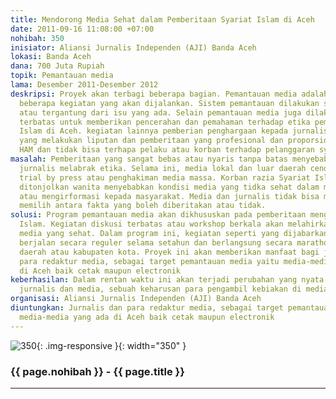 ```yaml
---
title: Mendorong Media Sehat dalam Pemberitaan Syariat Islam di Aceh
date: 2011-09-16 11:08:00 +07:00
nohibah: 350
inisiator: Aliansi Jurnalis Independen (AJI) Banda Aceh
lokasi: Banda Aceh
dana: 700 Juta Rupiah
topik: Pemantauan media
lama: Desember 2011-Desember 2012
deskripsi: Proyek akan terbagi beberapa bagian. Pemantauan media adalah satu dari
  beberapa kegiatan yang akan dijalankan. Sistem pemantauan dilakukan secara berskala
  atau tergantung dari isu yang ada. Selain pemantauan media juga dilakukan diskusi
  terbatas untuk memberikan pencerahan dan pemahaman terhadap etika pemberitaan syariat
  Islam di Aceh. kegiatan lainnya pemberian penghargaan kepada jurnalis dan media
  yang melakukan liputan dan pemberitaan yang profesional dan proporsional. menghormati
  HAM dan tidak bisa terhapa pelaku atau korban terhadap pelanggaran syariat Islam
masalah: Pemberitaan yang sangat bebas atau nyaris tanpa batas menyebabkan media dan
  jurnalis melabrak etika. Selama ini, media lokal dan luar daerah cenderung menerapkan
  trial by press atau penghakiman media massa. Korban razia Syariat Islam yang lebih
  ditonjolkan wanita menyebabkan kondisi media yang tidka sehat dalam memberitakan
  atau mengirformasi kepada masyarakat. Media dan jurnalis tidak bisa memilih dan
  memilih antara fakta yang boleh diberitakan atau tidak.
solusi: Program pemantauan media akan dikhususkan pada pemberitaan mengenai Syariat
  Islam. Kegiatan diskusi terbatas atau workshop berkala akan melahirkan solusi pemberitaan
  media yang sehat. Dalam program ini, kegiatan seperti yang dijabarkan di atas akan
  berjalan secara reguler selama setahun dan berlangsung secara marathon ke tingkat
  daerah atau kabupaten kota. Proyek ini akan memberikan manfaat bagi jurnalis dan
  para redaktur media, sebagai target pemantauan media yaitu media-media yang ada
  di Aceh baik cetak maupun electronik
keberhasilan: Dalam rentan waktu ini akan terjadi perubahan yang nyata terhadap pelaku
  jurnalis dan media, sebuah keharusan para pengambil kebiakan di media.
organisasi: Aliansi Jurnalis Independen (AJI) Banda Aceh
diuntungkan: Jurnalis dan para redaktur media, sebagai target pemantauan media yaitu
  media-media yang ada di Aceh baik cetak maupun electronik
---
```


![350](/static/img/hibahcmb/350.png){: .img-responsive }{: width="350" }

### {{ page.nohibah }} - {{ page.title }}

---
